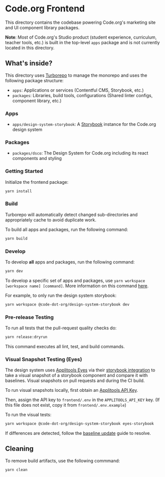 # Code.org Frontend

This directory contains the codebase powering Code.org's marketing site and UI component library packages.

**Note**: Most of Code.org's Studio product (student experience, curriculum, teacher tools, etc.) is built in the
top-level `apps` package and is not currently located in this directory.

## What's inside?

This directory uses [Turborepo](https://turbo.build/) to manage the monorepo and uses the following package structure:

- `apps`: Applications or services (Contentful CMS, Storybook, etc.)
- `packages`: Libraries, build tools, configurations (Shared linter configs, component library, etc.)

### Apps

- `apps/design-system-storybook`: A [Storybook](https://storybook.js.org/) instance for the Code.org design system

### Packages

- `packages/dsco`: The Design System for Code.org including its react components and styling

### Getting Started

Initialize the frontend package:

```bash
yarn install
```

### Build

Turborepo will automatically detect changed sub-directories and appropriately cache to avoid duplicate work.

To build all apps and packages, run the following command:

```bash
yarn build
```

### Develop

To develop **all** apps and packages, run the following command:

```bash
yarn dev
```

To develop a specific set of apps and packages, use `yarn workspace [workspace name] [command]`.
More information on this command [here](https://yarnpkg.com/cli/workspace).

For example, to only run the design system storybook:

```bash
yarn workspace @code-dot-org/design-system-storybook dev
```

### Pre-release Testing

To run all tests that the pull-request quality checks do:

```bash
yarn release:dryrun
```

This command executes all lint, test, and build commands.

### Visual Snapshot Testing (Eyes)

The design system uses [Applitools Eyes](https://applitools.com/platform/eyes/) via their [storybook integration](https://applitools.com/tutorials/sdks/storybook) to take a visual snapshot of a storybook component and
compare it with baselines. Visual snapshots on pull requests and during the CI build.

To run visual snapshots locally, first obtain an [Applitools API Key](https://applitools.com/docs/topics/overview/obtain-api-key.html).

Then, assign the API key to `frontend/.env` in the `APPLITOOLS_API_KEY` key. (If this file does not exist, copy it from `frontend/.env.example`)

To run the visual tests:

```bash
yarn workspace @code-dot-org/design-system-storybook eyes-storybook
```

If differences are detected, follow the [baseline update](https://applitools.com/docs/topics/overview/overview-reviewing-test-results.html) guide to resolve.

## Cleaning

To remove build artifacts, use the following commmand:

```bash
yarn clean
```
